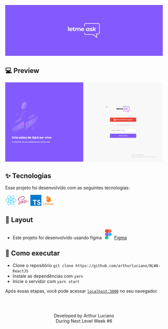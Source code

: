 ![header](https://github.com/arthurluciano/NLW6-ReactJS/blob/main/readme/header.png)

## 💻 Preview

![preview](https://github.com/arthurluciano/NLW6-ReactJS/blob/main/readme/preview.png)

## ✨ Tecnologias

Esse projeto foi desenvolvido com as seguintes tecnologias:

[<img alt="react" width="36px" src="https://raw.githubusercontent.com/devicons/devicon/master/icons/react/react-original.svg" />](https://reactjs.org)
[<img alt="sass" width="36px" src="https://raw.githubusercontent.com/devicons/devicon/master/icons/sass/sass-original.svg" />](https://sass-lang.com/)
[<img alt="typescript" width="36px" src="https://raw.githubusercontent.com/devicons/devicon/master/icons/typescript/typescript-original.svg" />](https://www.typescriptlang.org/)
[<img alt="firebase" width="36px" src="https://raw.githubusercontent.com/devicons/devicon/master/icons/firebase/firebase-plain-wordmark.svg" />](https://firebase.google.com/)

## 🔖 Layout

- Este projeto foi desenvolvido usando figma <img alt="figma" width="32px" src="https://raw.githubusercontent.com/devicons/devicon/master/icons/figma/figma-original.svg" /> [Figma](https://www.figma.com/file/u0BQK8rCf2KgzcukdRRCWh/Letmeask/duplicate)

## 🚀 Como executar

- Clone o repositório `git clone https://github.com/arthurluciano/NLW6-ReactJS`
- Instale as dependências com `yarn`
- Inicie o servidor com `yarn start`

Após essas etapas, você pode acessar [`localhost:3000`](http://localhost:3000) no seu navegador.

<br />
<br />

<p align="center">
  Developed by Arthur Luciano <br/>
  During Next Level Week #6
</p>